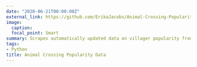 ```yaml
---
date: "2020-06-21T00:00:00Z"
external_link: https://github.com/ErikaJacobs/Animal-Crossing-Popularity-Data
image:
  caption: 
  focal_point: Smart
summary: Scrapes automatically updated data on villager popularity from the video game Animal Crossing: New Horizons using Airflow.
tags:
- Python
title: Animal Crossing Popularity Data
---
```

